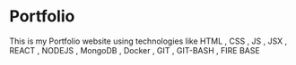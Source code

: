 # Portfolio
This is my Portfolio website using technologies like HTML , CSS , JS , JSX , REACT , NODEJS , MongoDB , Docker , GIT , GIT-BASH , FIRE BASE
